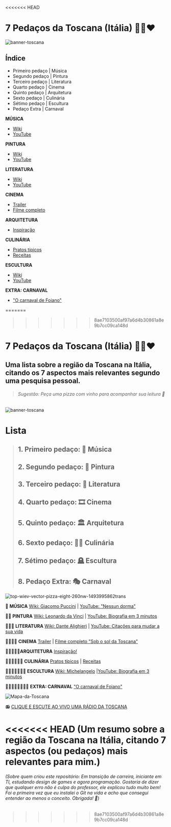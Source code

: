 <<<<<<< HEAD
# 7 Pedaços da Toscana (Itália) :green_heart::white_heart::heart:

![banner-toscana](https://user-images.githubusercontent.com/98847250/169171953-330fad5d-233f-4a2c-8952-125dcafb2c9c.png)

## __Índice__
- Primeiro pedaço  | Música
- Segundo pedaço   | Pintura
- Terceiro pedaço  | Literatura
- Quarto pedaço    | Cinema
- Quinto pedaço    | Arquitetura
- Sexto pedaço     | Culinária
- Sétimo pedaço    | Escultura
- Pedaço Extra     | Carnaval


__MÚSICA__
- [Wiki](shorturl.at/diqF2)
- [YouTube](shorturl.at/dijJ4)

__PINTURA__
- [Wiki](shorturl.at/ioHQX)
- [YouTube](shorturl.at/lyPX4)

__LITERATURA__
- [Wiki](shorturl.at/oFM05)
- [YouTube](shorturl.at/hzJY8)

__CINEMA__
- [Trailer](shorturl.at/lwxQZ)
- [Filme completo](shorturl.at/vOV39)

__ARQUITETURA__
- [Inspiração](shorturl.at/lADHL)

__CULINÁRIA__
- [Pratos típicos](shorturl.at/hnF01)
- [Receitas](shorturl.at/chnsB)

__ESCULTURA__
- [Wiki](shorturl.at/joEMZ)
- [YouTube](shorturl.at/vyKLS)

__EXTRA: CARNAVAL__
- ["O carnaval de Foiano"](shorturl.at/dpyC1)

=======
>>>>>>> 8ae7103500af97a6d4b30861a8e9b7cc09ca148d

# 7 Pedaços da Toscana (Itália) :green_heart::white_heart::heart:

## Uma lista sobre a região da Toscana na Itália, citando os 7 aspectos mais relevantes segundo uma pesquisa pessoal.

> ###### <em> Sugestão: Peça uma pizza com vinho para acompanhar sua leitura 🍷 </em>


![banner-toscana](https://user-images.githubusercontent.com/98847250/169171953-330fad5d-233f-4a2c-8952-125dcafb2c9c.png)

# __Lista__
> ## 1. Primeiro pedaço: :musical_note: Música
> ## 2. Segundo pedaço: :art: Pintura
> ## 3. Terceiro pedaço: :book: Literatura
> ## 4. Quarto pedaço: :film_strip: Cinema
> ## 5. Quinto pedaço: :classical_building: Arquitetura
> ## 6. Sexto pedaço: :woman_cook: Culinária
> ## 7. Sétimo pedaço: :headstone: Escultura
> ## 8. Pedaço Extra: :performing_arts: Carnaval

![top-wiev-vector-pizza-eight-260nw-1493995862trans](https://user-images.githubusercontent.com/98847250/169176413-a0a00983-855b-4a77-8bcd-5430f2e94eaf.png)

:pizza: __MÚSICA__ [Wiki: Giacomo Puccini](shorturl.at/diqF2) | [YouTube: "Nessun dorma"](shorturl.at/dijJ4)

:pizza::pizza: __PINTURA__ [Wiki: Leonardo da Vinci](shorturl.at/ioHQX) | [YouTube: Biografia em 3 minutos](shorturl.at/lyPX4)

:pizza::pizza::pizza: __LITERATURA__ [Wiki: Dante Alighieri](shorturl.at/oFM05) | [YouTube: Citações para mudar a sua vida](shorturl.at/hzJY8)

:pizza::pizza::pizza::pizza: __CINEMA__ [Trailer](shorturl.at/lwxQZ) | [Filme completo "Sob o sol da Toscana"](shorturl.at/vOV39)

:pizza::pizza::pizza::pizza::pizza:__ARQUITETURA__ [Inspiração!](shorturl.at/lADHL)

:pizza::pizza::pizza::pizza::pizza::pizza:  __CULINÁRIA__ [Pratos típicos](shorturl.at/hnF01) | [Receitas](shorturl.at/chnsB)

:pizza::pizza::pizza::pizza::pizza::pizza::pizza: __ESCULTURA__ [Wiki: Michelangelo](shorturl.at/joEMZ) |[YouTube: Biografia em 3 minutos](shorturl.at/vyKLS)

:pizza::pizza::pizza::pizza::pizza::pizza::pizza::pizza: __EXTRA: CARNAVAL__ ["O carnaval de Foiano"](shorturl.at/dpyC1)


![Mapa-da-Toscana](https://user-images.githubusercontent.com/98847250/169179137-10663d1d-038f-4f2a-851d-0fa077383025.png)

 :radio: [CLIQUE E ESCUTE AO VIVO UMA RÁDIO DA TOSCANA](http://www.radios.com.br/play/133264)


<<<<<<< HEAD
(Um resumo sobre a região da Toscana na Itália, citando 7 aspectos (ou pedaços) mais relevantes para mim.)
=======
 ######  (Sobre quem criou este repositório: Em transição de carreira, iniciante em TI, estudando design de games e agora programação. Gostaria de dizer que qualquer erro não é culpa do professor, ele explicou tudo muito bem! Foi a primeira vez que eu instalei o Git na vida e acho que consegui entender ao menos o conceito. Obrigada! :blue_heart:)
>>>>>>> 8ae7103500af97a6d4b30861a8e9b7cc09ca148d
